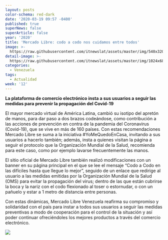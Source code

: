 ```yaml
---
layout: posts
color-schema: red-dark
date: '2020-03-19 09:57 -0400'
published: true
superNews: false
superArticle: false
year: '2020'
title: 'Mercado Libre: codo a codo nos cuidamos entre todos'
image: >-
  https://raw.githubusercontent.com/itnewslat/assets/master/img/540x320/ML-Codo-p.jpg
detail-image: >-
  https://raw.githubusercontent.com/itnewslat/assets/master/img/1024x680/ML-Codo-g.jpg
categories:
  - Venezuela
tags:
  - Actualidad
week: '12'
---
```

**La plataforma de comercio electrónico insta a sus usuarios a seguir las medidas para prevenir la propagación del Covid-19**

El mayor mercado virtual de América Latina, cambió su isotipo del apretón de manos, para dar paso a dos brazos codeándose, como contribución a las acciones de prevención en contra de la pandemia del Coronavirus (Covid-19), que se vive en más de 160 países. Con estas recomendaciones Mercado Libre se suma a la iniciativa #YoMeQuedoEnCasa, invitando a sus usuarios a hacerlo también; además, insta a quienes visitan la página a seguir el protocolo que la Organización Mundial de la Salud, recomienda para este caso, como por ejemplo lavarse frecuentemente las manos.

El sitio oficial de Mercado Libre también realizó modificaciones con un banner en su página principal en el que se lee el mensaje “Codo a Codo en las difíciles hasta que llegue lo mejor”, seguido de un enlace que redirige al usuario a las medidas emitidas por la Organización Mundial de la Salud (OMS) para evitar la propagación del virus; dentro de las que están cubrirse la boca y la nariz con el codo flexionado al toser o estornudar, o con un pañuelo y estar a 1 metro de distancia entre personas.

Con estas dinámicas, Mercado Libre Venezuela reafirma su compromiso y solidaridad con el país para instar a todos sus usuarios a seguir las medidas preventivas a modo de cooperación para el control de la situación y así poder continuar ofreciéndoles los mejores productos a través del comercio electrónico.

<img src="https://tracker.metricool.com/c3po.jpg?hash=56f88a41e39ab42c063cc51676587a04"/>
